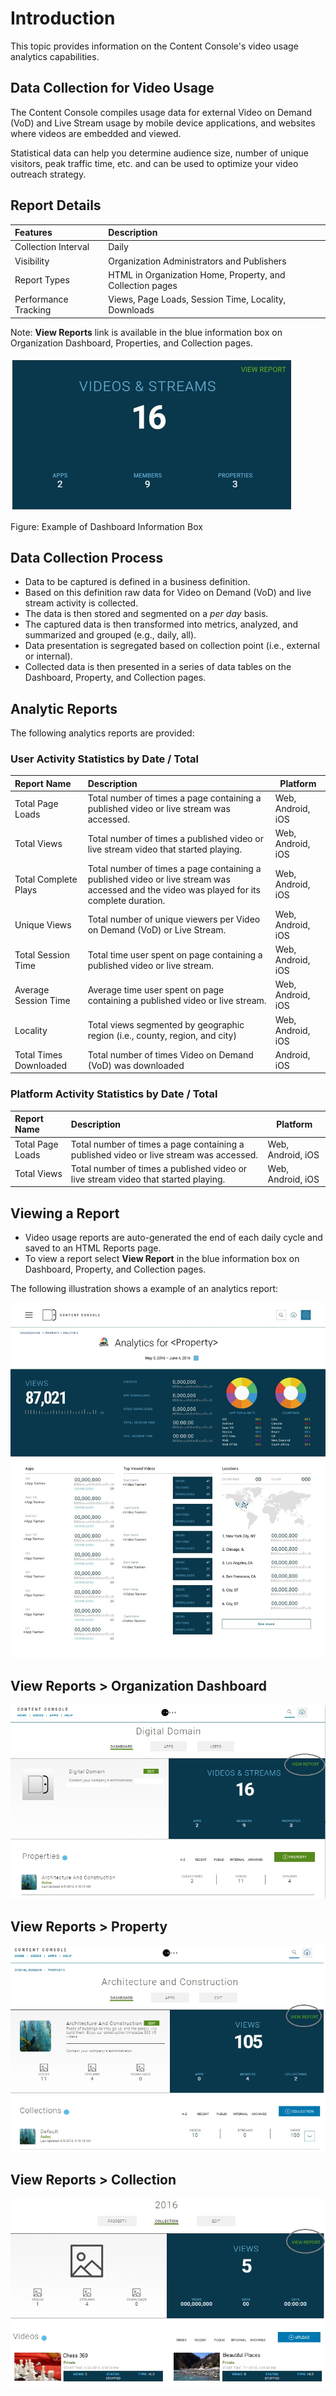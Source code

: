 # Introduction

This topic provides information on the Content Console's video usage analytics capabilities.

## Data Collection for Video Usage

The Content Console compiles usage data for external Video on Demand (VoD) and Live Stream usage by mobile device applications, and websites where videos are embedded and viewed.

Statistical data can help you determine audience size, number of unique visitors, peak traffic time, etc. and can be used to optimize your video outreach strategy.

## Report Details

| Features | Description   |
|:----------------|:--------------------------------------|
| Collection Interval  | Daily |
| Visibility  | Organization Administrators and Publishers |
| Report Types  | HTML in Organization Home, Property, and Collection pages |
| Performance Tracking  | Views, Page Loads, Session Time, Locality, Downloads |

Note: **View Reports** link is available in the blue information box on Organization Dashboard, Properties, and Collection pages.

![Video Usage](blue_video_usage.jpg "View Reports")

Figure: Example of Dashboard Information Box

## Data Collection Process

* Data to be captured is defined in a business definition.
* Based on this definition raw data for Video on Demand (VoD) and live stream activity is collected.
* The data is then stored and segmented on a *per day* basis.
* The captured data is then transformed into metrics, analyzed, and summarized and grouped (e.g., daily, all).
* Data presentation is segregated based on collection point (i.e., external or internal).
* Collected data is then presented in a series of data tables on the Dashboard, Property, and Collection pages.

## Analytic Reports

The following analytics reports are provided:

### User Activity Statistics by Date / Total

| Report Name | Description   | Platform  |
|:----------------|:--------------------------------------|--------------------------|
| Total Page Loads    | Total number of times a page containing a published video or live stream was accessed.  | Web, Android, iOS |
| Total Views     | Total number of times a published video or live stream video that started playing.    | Web, Android, iOS |
| Total Complete Plays   | Total number of times a page containing a published video or live stream was accessed and the video was played for its complete duration.  | Web, Android, iOS |
| Unique Views     | Total number of unique viewers per Video on Demand (VoD) or Live Stream.     | Web, Android, iOS |
| Total Session Time  | Total time user spent on page containing a published video or live stream.  | Web, Android, iOS |
| Average Session Time  | Average time user spent on page containing a published video or live stream.  | Web, Android, iOS |
| Locality  | Total views segmented by geographic region (i.e., county, region, and city)  | Web, Android, iOS |
| Total Times Downloaded  | Total number of times Video on Demand (VoD) was downloaded  | Android, iOS |

### Platform Activity Statistics by Date / Total

| Report Name | Description   | Platform  |
|:----------------|:--------------------------------------|--------------------------|
| Total Page Loads    | Total number of times a page containing a published video or live stream was accessed.  | Web, Android, iOS |
| Total Views     | Total number of times a published video or live stream video that started playing.    | Web, Android, iOS |


## Viewing a Report

* Video usage reports are auto-generated the end of each daily cycle and saved to an HTML Reports page.
* To view a report select **View Report** in the blue information box on Dashboard, Property, and Collection pages.

The following illustration shows a example of an analytics report:

 ![Monitoring](analytics_example.jpg "Example Analytics Report")

## View Reports > Organization Dashboard

![Org](org_viewreport.jpg "View Organization Report")

## View Reports > Property

![Property](property_viewreport.jpg "View Property Report")

## View Reports > Collection

![Collection](collection_viewreport.jpg "View Collection Report")
